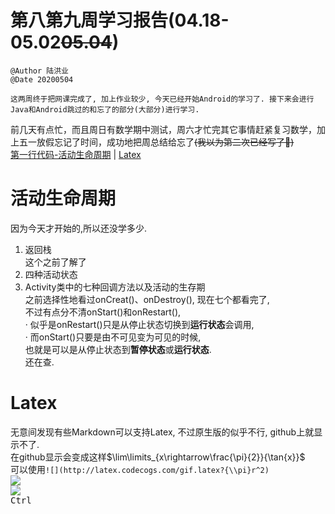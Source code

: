 # 第八第九周学习报告(04.18-05.02~~05.04~~)  
`@Author 陆洪业`  
`@Date 20200504`  
```
这两周终于把网课完成了, 加上作业较少, 今天已经开始Android的学习了. 接下来会进行Java和Android跳过的和忘了的部分(大部分)进行学习.
```
前几天有点忙，而且周日有数学期中测试，周六才忙完其它事情赶紧复习数学，加上五一放假忘记了时间，成功地把周总结给忘了~~(我以为第二次已经写了😬)~~  
[第一行代码-活动生命周期](#1) | [Latex](#2) 
# <a id='1'>活动生命周期</a>  
因为今天才开始的,所以还没学多少.  
1. 返回栈  
这个之前了解了  
2. 四种活动状态  
3. Activity类中的七种回调方法以及活动的生存期  
之前选择性地看过onCreat()、onDestroy(), 现在七个都看完了,   
不过有点分不清onStart()和onRestart(),   
· 似乎是onRestart()只是从停止状态切换到**运行状态**会调用,  
· 而onStart()只要是由不可见变为可见的时候,  
也就是可以是从停止状态到**暂停状态**或**运行状态**.  
还在查.  
# <a id='2'>Latex</a>  
无意间发现有些Markdown可以支持Latex, 不过原生版的似乎不行, github上就显示不了.  
在github显示会变成这样$\lim\limits_{x\rightarrow\frac{\pi}{2}}{\tan{x}}$  
可以使用`![](http://latex.codecogs.com/gif.latex?{\\pi}r^2)`  
![](http://latex.codecogs.com/gif.latex?{\\pi}r^2)  
![](http://latex.codecogs.com/gif.latex?\\lim\\limits_{x\\rightarrow\frac{\\pi}{2}}{\\tan{x}})  
<kbd>Ctrl<kbd>

